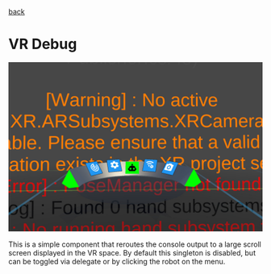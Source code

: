 [back]()

# VR Debug
![VR Debug](/docs/images/vr_console.jpg)

This is a simple component that reroutes the console output to a large scroll screen displayed in the VR space. By default this singleton is disabled, but can be toggled via delegate or by clicking the robot on the menu.